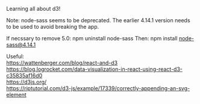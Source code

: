 Learning all about d3!

Note: node-sass seems to be deprecated. The earlier 4.14.1 version needs to be used to avoid breaking the app. 

If necssary to remove 5.0: npm uninstall node-sass
Then: npm install node-sass@4.14.1

Useful:\
https://wattenberger.com/blog/react-and-d3  
https://blog.logrocket.com/data-visualization-in-react-using-react-d3-c35835af16d0  
https://d3js.org/  
https://riptutorial.com/d3-js/example/17339/correctly-appending-an-svg-element  